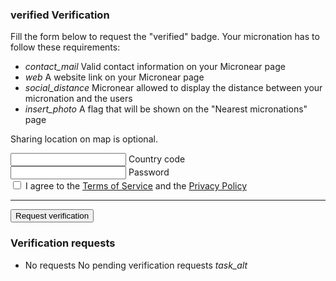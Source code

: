 <section id="verification">
  <h3>
      <span class="material-icons">
      verified
      </span>
      Verification
  </h3>
    <div>
      <p>Fill the form below to request the "verified" badge. Your micronation has to follow these requirements:</p>
    <ul class="">
      <li class="">
        <span>
        <i class="material-icons -icon">contact_mail</i>
          Valid contact information on your Micronear page
      </span>
      </li>
      <li class="">
        <span>
        <i class="material-icons -icon">web</i>
          A website link on your Micronear page
      </span>
      </li>
      <li class="">
        <span>
        <i class="material-icons -icon">social_distance</i>
          Micronear allowed to display the distance between your micronation and the users
      </span>
      </li>
      <li class="">
        <span>
        <i class="material-icons -icon">insert_photo</i>
          A flag that will be shown on the "Nearest micronations" page
      </span>
      </li>
    </ul>
    <p>Sharing location on map is optional.</p>
    </div>
    <form id="verification__form" class="">
    <div class="textfield">
      <input class="uppercase" type="text" maxlength="4" autocomplete="username" id="verification__code" autocomplete="country" required />
      <label class="mdl-textfield__label" for="verification__code">Country code</label>
    </div>
    <div class="textfield">
      <input type="password" maxlength="256" autocomplete="current-password" id="verification__password" autocomplete="current-password" required />
      <label class="mdl-textfield__label" for="verification__password">Password</label>
    </div>
    <label class="checkbox" for="verification__terms">
      <input type="checkbox" id="verification__terms" class="mdl-checkbox__input" required />
      <span class="mdl-checkbox__label">I agree to the <a href="privacy.html">Terms of Service</a> and the <a href="privacy.html">Privacy Policy</a></span>
    </label>
    <hr>
    <button type="submit" class="button accent" id="verification__request">
      Request verification
    </button>
  </form>
</section>
<section>
  <h3>Verification requests</h3>
    <ul id="verification_requests" class="list">
      <li class="listitem">
            <span>
                <span>No requests</span>
                <span>
                    No pending verification requests
                </span>
            </span>
            <span>
                <i class="material-icons">task_alt</i>
            </span>
        </span>
      </li>
  </ul>
</section>
